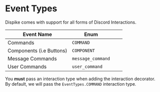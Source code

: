 # Event Types

Dispike comes with support for all forms of Discord Interactions.

| Event Name               | Enum                |   |   |
|--------------------------|---------------------|---|---|
| Commands                 | ``COMMAND``         |   |   |
| Components (i.e Buttons) | ``COMPONENT``       |   |   |
| Message Commands         | ``message_command`` |   |   |
| User Commands            | ``user_command``    |   |   |


You **must** pass an interaction type when adding the interaction decorator.  By default, we will pass the ``EventTypes.COMMAND`` interaction type.

